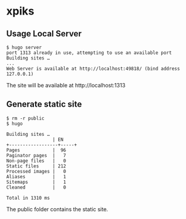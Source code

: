 # xpiks


## Usage Local Server

    $ hugo server
    port 1313 already in use, attempting to use an available port
    Building sites …
    ...
    Web Server is available at http://localhost:49818/ (bind address 127.0.0.1)

The site will be available at http://localhost:1313


## Generate static site

    $ rm -r public
    $ hugo

    Building sites …
                     | EN
    +------------------+-----+
    Pages            |  96
    Paginator pages  |   7
    Non-page files   |   0
    Static files     | 212
    Processed images |   0
    Aliases          |   1
    Sitemaps         |   1
    Cleaned          |   0

    Total in 1310 ms

The public folder contains the static site.
